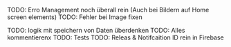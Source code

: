 TODO: Erro Management noch überall rein (Auch bei Bildern auf Home screen elements)
TODO: Fehler bei Image fixen

TODO: logik mit speichern von Daten überdenken
TODO: Alles kommentierenx
TODO: Tests
TODO: Releas & Notifcaition ID rein in Firebase

